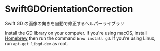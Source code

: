 # SwiftGDOrientationCorrection
Swift GD の画像の向きを自動で修正するヘルパーライブラリ

Install the GD library on your computer. If you're using macOS, install [Homebrew](http://brew.sh/) then run the command `brew install gd`. If you're using Linux, run `apt-get libgd-dev` as root.
